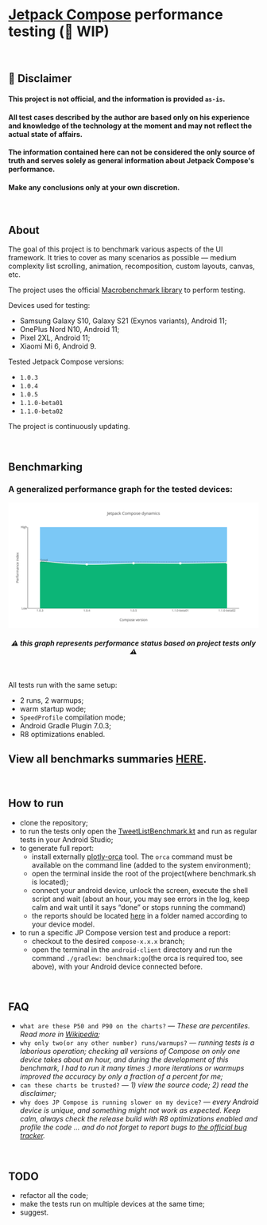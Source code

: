 # [Jetpack Compose](https://developer.android.com/jetpack/compose) performance testing (🚧 WIP)

<br/>

## 🛑 Disclaimer 

#### This project is not official, and the information is provided `as-is`.
#### All test cases described by the author are based only on his experience and knowledge of the technology at the moment and may not reflect the actual state of affairs. 
#### The information contained here can not be considered the only source of truth and serves solely as general information about Jetpack Compose's performance.
#### Make any conclusions only at your own discretion.

<br/>

## About

The goal of this project is to benchmark various aspects of the UI framework.  It tries to cover as many scenarios as possible  — medium complexity list scrolling, animation, recomposition, custom layouts, canvas, etc.

The project uses the official [Macrobenchmark library](https://developer.android.com/studio/profile/macrobenchmark-intro?hl=en) to perform testing.

Devices used for testing: 
 - Samsung Galaxy S10, Galaxy S21 (Exynos variants), Android 11; 
 - OnePlus Nord N10, Android 11;
 - Pixel 2XL, Android 11;
 - Xiaomi Mi 6, Android 9.

Tested Jetpack Compose versions: 
 - `1.0.3`
 - `1.0.4`
 - `1.0.5`
 - `1.1.0-beta01` 
 - `1.1.0-beta02`

The project is continuously updating.

<br/>

## Benchmarking

### A generalized performance graph for the tested devices:

<p align="center">
  <img src="android-client/benchmark/benchmark_reports/reports/compose_dynamics.svg">
</p>

#### <p align=center> *⚠️ this graph represents performance status based on project tests only ⚠️* </p>

<br/>

All tests run with the same setup:
 - 2 runs, 2 warmups;
 - warm startup wode;
 - `SpeedProfile` compilation mode;
 - Android Gradle Plugin 7.0.3;
 - R8 optimizations enabled.

## View all benchmarks summaries [HERE](android-client/benchmark/benchmark_reports/reports).

<br/>

## How to run
 - clone the repository;
 - to run the tests only open the [TweetListBenchmark.kt](android-client/benchmark/src/main/java/com/sergey_y/benchmark/TweetListBenchmark.kt) and run as regular tests in your Android Studio;
 - to generate full report:
    - install externally [plotly-orca](https://github.com/plotly/orca) tool. The `orca` command must be available on the command line (added to the system environment);
    - open the terminal inside the root of the project(where benchmark.sh is located);
    - connect your android device, unlock the screen, execute the shell script and wait (about an hour, you may see errors in the log, keep calm and wait until it says “done” or stops running the command)
    - the reports should be located [here](android-client/benchmark/benchmark_reports/reports/) in a folder named according to your device model.
- to run a specific JP Compose version test and produce a report:
    - checkout to the desired `compose-x.x.x` branch;
    - open the terminal in the `android-client` directory and run the command `./gradlew: benchmark:go`(the orca is required too, see above), with your Android device connected before.
 
<br/> 

## FAQ
 - `what are these P50 and P90 on the charts?` — *These are percentiles. Read more in [Wikipedia](https://en.wikipedia.org/wiki/Percentile);*
 - `why only two(or any other number) runs/warmups?` — *running tests is a laborious operation; checking all versions of Compose on only one device takes about an hour, and during the development of this benchmark, I had to run it many times :) more iterations or warmups improved the accuracy by only a fraction of a percent for me;*
 - `can these charts be trusted?` — *1) view the source code; 2) read the disclaimer;*
 - `why does JP Compose is running slower on my device?` — *every Android device is unique, and something might not work as expected. Keep calm, always check the release build with R8 optimizations enabled and profile the code ... and do not forget to report bugs to [the official bug tracker](https://issuetracker.google.com/issues/new?component=612128&template=1253476).*

<br/>

## TODO
 - refactor all the code;
 - make the tests run on multiple devices at the same time;
 - suggest.